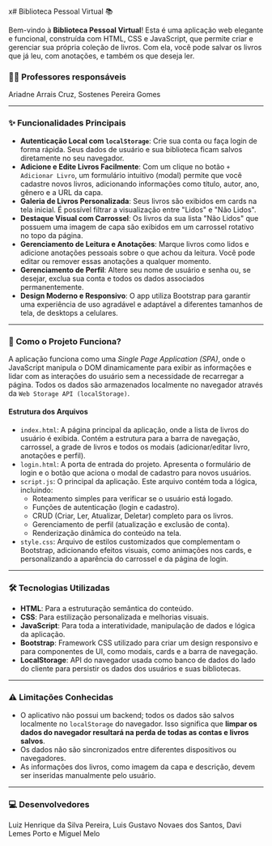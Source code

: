 x# Biblioteca Pessoal Virtual 📚

Bem-vindo à **Biblioteca Pessoal Virtual**! Esta é uma aplicação web elegante e funcional, construída com HTML, CSS e JavaScript, que permite criar e gerenciar sua própria coleção de livros. Com ela, você pode salvar os livros que já leu, com anotações, e também os que deseja ler.

### 👨‍🏫 Professores responsáveis
Ariadne Arrais Cruz, Sostenes Pereira Gomes

---

### ✨ Funcionalidades Principais

* **Autenticação Local com `localStorage`**: Crie sua conta ou faça login de forma rápida. Seus dados de usuário e sua biblioteca ficam salvos diretamente no seu navegador.
* **Adicione e Edite Livros Facilmente**: Com um clique no botão `+ Adicionar Livro`, um formulário intuitivo (modal) permite que você cadastre novos livros, adicionando informações como título, autor, ano, gênero e a URL da capa.
* **Galeria de Livros Personalizada**: Seus livros são exibidos em cards na tela inicial. É possível filtrar a visualização entre "Lidos" e "Não Lidos".
* **Destaque Visual com Carrossel**: Os livros da sua lista "Não Lidos" que possuem uma imagem de capa são exibidos em um carrossel rotativo no topo da página.
* **Gerenciamento de Leitura e Anotações**: Marque livros como lidos e adicione anotações pessoais sobre o que achou da leitura. Você pode editar ou remover essas anotações a qualquer momento.
* **Gerenciamento de Perfil**: Altere seu nome de usuário e senha ou, se desejar, exclua sua conta e todos os dados associados permanentemente.
* **Design Moderno e Responsivo**: O app utiliza Bootstrap para garantir uma experiência de uso agradável e adaptável a diferentes tamanhos de tela, de desktops a celulares.

---

### 🚀 Como o Projeto Funciona?

A aplicação funciona como uma *Single Page Application (SPA)*, onde o JavaScript manipula o DOM dinamicamente para exibir as informações e lidar com as interações do usuário sem a necessidade de recarregar a página. Todos os dados são armazenados localmente no navegador através da `Web Storage API (localStorage)`.

#### Estrutura dos Arquivos

* `index.html`: A página principal da aplicação, onde a lista de livros do usuário é exibida. Contém a estrutura para a barra de navegação, carrossel, a grade de livros e todos os modais (adicionar/editar livro, anotações e perfil).
* `login.html`: A porta de entrada do projeto. Apresenta o formulário de login e o botão que aciona o modal de cadastro para novos usuários.
* `script.js`: O principal da aplicação. Este arquivo contém toda a lógica, incluindo:
    * Roteamento simples para verificar se o usuário está logado.
    * Funções de autenticação (login e cadastro).
    * CRUD (Criar, Ler, Atualizar, Deletar) completo para os livros.
    * Gerenciamento de perfil (atualização e exclusão de conta).
    * Renderização dinâmica do conteúdo na tela.
* `style.css`: Arquivo de estilos customizados que complementam o Bootstrap, adicionando efeitos visuais, como animações nos cards, e personalizando a aparência do carrossel e da página de login.

---

### 🛠️ Tecnologias Utilizadas

* **HTML**: Para a estruturação semântica do conteúdo.
* **CSS**: Para estilização personalizada e melhorias visuais.
* **JavaScript**: Para toda a interatividade, manipulação de dados e lógica da aplicação.
* **Bootstrap**: Framework CSS utilizado para criar um design responsivo e para componentes de UI, como modais, cards e a barra de navegação.
* **LocalStorage**: API do navegador usada como banco de dados do lado do cliente para persistir os dados dos usuários e suas bibliotecas.

---

### ⚠️ Limitações Conhecidas

* O aplicativo não possui um backend; todos os dados são salvos localmente no `localStorage` do navegador. Isso significa que **limpar os dados do navegador resultará na perda de todas as contas e livros salvos**.
* Os dados não são sincronizados entre diferentes dispositivos ou navegadores.
* As informações dos livros, como imagem da capa e descrição, devem ser inseridas manualmente pelo usuário.


---

### 💻 Desenvolvedores

Luiz Henrique da Silva Pereira, Luis Gustavo Novaes dos Santos, Davi Lemes Porto e Miguel Melo
